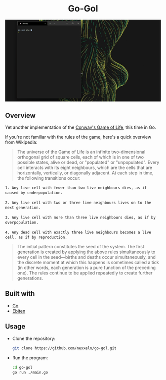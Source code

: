 <h1 align="center">Go-Gol</h1>

![demo](https://github.com/nexxeln/go-gol/blob/main/images/demo.gif?raw=true)

## Overview

Yet another implementation of the [Conway's Game of Life](https://en.wikipedia.org/wiki/Conway%27s_Game_of_Life), this time in Go.

If you're not familiar with the rules of the game, here's a quick overview from Wikipedia:

> The universe of the Game of Life is an infinite two-dimensional orthogonal grid of square cells, each of which is in one of two possible states, alive or dead, or "populated" or "unpopulated". Every cell interacts with its eight neighbours, which are the cells that are horizontally, vertically, or diagonally adjacent. At each step in time, the following transitions occur:

    1. Any live cell with fewer than two live neighbours dies, as if caused by underpopulation.

    2. Any live cell with two or three live neighbours lives on to the next generation.

    3. Any live cell with more than three live neighbours dies, as if by overpopulation.

    4. Any dead cell with exactly three live neighbours becomes a live cell, as if by reproduction.

> The initial pattern constitutes the seed of the system. The first generation is created by applying the above rules simultaneously to every cell in the seed—births and deaths occur simultaneously, and the discrete moment at which this happens is sometimes called a tick (in other words, each generation is a pure function of the preceding one). The rules continue to be applied repeatedly to create further generations.

## Built with

- [Go](https://golang.org/)
- [Ebiten](https://github.com/hajimehoshi/ebiten)

## Usage

- Clone the repository:

  ```bash
  git clone https://github.com/nexxeln/go-gol.git
  ```

- Run the program:

  ```bash
  cd go-gol
  go run ./main.go
  ```
